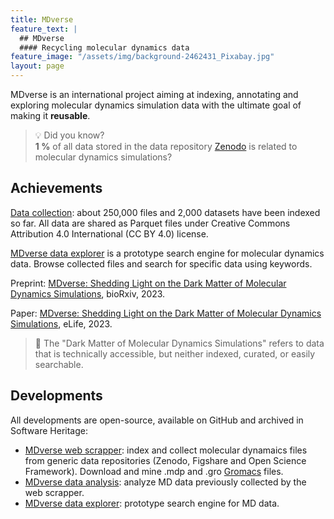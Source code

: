 ```yaml
---
title: MDverse
feature_text: |
  ## MDverse
  #### Recycling molecular dynamics data
feature_image: "/assets/img/background-2462431_Pixabay.jpg"
layout: page
---
```


MDverse is an international project aiming at indexing, annotating and exploring molecular dynamics simulation data with the ultimate goal of making it **reusable**.

> 💡 Did you know? <br />
> **1 %** of all data stored in the data repository [Zenodo](https://zenodo.org/) is related to molecular dynamics simulations? 

## Achievements

[Data collection](https://zenodo.org/record/7856806): about 250,000 files and 2,000 datasets have been indexed so far. All data are shared as Parquet files under Creative Commons Attribution 4.0 International (CC BY 4.0) license.

[MDverse data explorer](https://mdverse.streamlit.app/) is a prototype search engine for molecular dynamics data. Browse collected files and search for specific data using keywords.

Preprint: [MDverse: Shedding Light on the Dark Matter of Molecular Dynamics Simulations](https://www.biorxiv.org/content/10.1101/2023.05.02.538537v1), bioRxiv, 2023. 

Paper: [MDverse: Shedding Light on the Dark Matter of Molecular Dynamics Simulations](https://doi.org/10.7554/eLife.90061.1), eLife, 2023.


> 📝  The "Dark Matter of Molecular Dynamics Simulations" refers to data that is technically accessible, but neither indexed, curated, or easily searchable.


## Developments

All developments are open-source, available on GitHub and archived in Software Heritage:

- [MDverse web scrapper](https://github.com/MDverse/mdws): index and collect molecular dynamaics files from generic data repositories (Zenodo, Figshare and Open Science Framework). Download and mine .mdp and .gro [Gromacs](https://www.gromacs.org/) files.
- [MDverse data analysis](https://github.com/MDverse/mdda): analyze MD data previously collected by the web scrapper.
- [MDverse data explorer](https://github.com/MDverse/mdde): prototype search engine for MD data.

